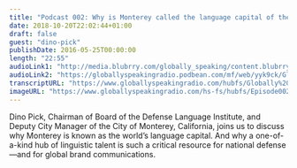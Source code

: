 ```yaml
---
title: "Podcast 002: Why is Monterey called the language capital of the world?"
date: 2018-10-20T22:02:44+01:00
draft: false
guest: "dino-pick"
publishDate: 2016-05-25T00:00:00
length: "22:55"
audioLink1: "http://media.blubrry.com/globally_speaking/content.blubrry.com/globally_speaking/Globally_Speaking_Language_Capital_of_the_World.mp3"
audioLink2: "https://globallyspeakingradio.podbean.com/mf/web/yyk9ck/Globally_Speaking_002-Language_Capital_of_the_World.mp3"
transcriptURL: "https://www.globallyspeakingradio.com/hubfs/Globally%20Speaking%20Episode%20Transcripts/Globally_Speaking-Podcast%20002_Transcript.pdf"
imageURL: "https://www.globallyspeakingradio.com/hs-fs/hubfs/Episode002.jpg?t=1540069574327&width=1400&height=686&name=Episode002.jpg"
---
```

Dino Pick, Chairman of Board of the Defense Language Institute, and Deputy City Manager of the City of Monterey, California, joins us to discuss why Monterey is known as the world’s language capital. And why a one-of-a-kind hub of linguistic talent is such a critical resource for national defense—and for global brand communications.
